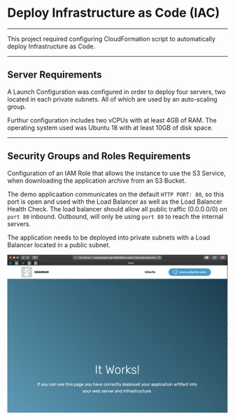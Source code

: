 # Deploy Infrastructure as Code (IAC)
____

This project required configuring CloudFormation script to automatically deploy Infrastructure as Code.


___

## Server Requirements

A Launch Configuration was configured in order to deploy four servers, two located in each private subnets. All of which are used by an auto-scaling group. 

Furthur configuration includes two vCPUs with at least 4GB of RAM. The operating system used was Ubuntu 18 with at least 10GB of disk space. 


___

## Security Groups and Roles Requirements

Configuration of an IAM Role that allows the instance to use the S3 Service, when downloading the application archive from an S3 Bucket. 

The demo applicaation communicates on the default `HTTP PORT: 80`, so this port is open and used with the Load Balancer as well as the Load Balancer Health Check. The load balancer should allow all public traffic (0.0.0.0/0) on `port 80` inbound. Outbound, will only be using `port 80` to reach the internal servers. 

The application needs to be deployed into private subnets with a Load Balancer located in a public subnet. 

![Working](itworks.png)



